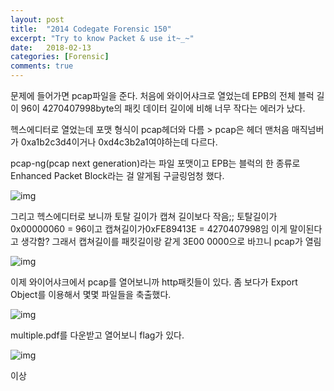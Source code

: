 ```yaml
---
layout: post
title:  "2014 Codegate Forensic 150"
excerpt: "Try to know Packet & use it~_~"
date:   2018-02-13
categories: [Forensic]
comments: true
---
```


문제에 들어가면 pcap파일을 준다. 처음에 와이어샤크로 열었는데 EPB의 전체 블럭 길이 96이 4270407998byte의 패킷 데이터 길이에 비해 너무 작다는 에러가 났다.

헥스에디터로 열었는데 포맷 형식이 pcap헤더와 다름 > pcap은 헤더 맨처음 매직넘버가 0xa1b2c3d4이거나 0xd4c3b2a1여야하는데 다르다. 



pcap-ng(pcap next generation)라는 파일 포맷이고 EPB는 블럭의 한 종류로 Enhanced Packet Block라는 걸 알게됨 구글링엄청 했다. 

![img](https://t1.daumcdn.net/cfile/tistory/992EC13D5B5D837406)



그리고 헥스에디터로 보니까 토탈 길이가 캡쳐 길이보다 작음;; 토탈길이가 0x00000060 = 96이고 캡쳐길이가0xFE89413E = 4270407998임 이게 말이된다고 생각함? 그래서 캡쳐길이를 패킷길이랑 같게 3E00 0000으로 바끄니 pcap가 열림 

![img](https://t1.daumcdn.net/cfile/tistory/99BBCF335B5D837436)

이제 와이어샤크에서 pcap를 열어보니까 http패킷들이 있다. 좀 보다가 Export Object를 이용해서 몇몇 파일들을 축출했다.

![img](https://t1.daumcdn.net/cfile/tistory/9910D63E5B5D837517)

multiple.pdf를 다운받고 열어보니 flag가 있다.

![img](https://t1.daumcdn.net/cfile/tistory/998D46465B5D837421)

이상
